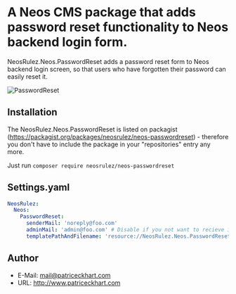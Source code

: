 # A Neos CMS package that adds password reset functionality to Neos backend login form.

NeosRulez.Neos.PasswordReset adds a password reset form to Neos backend login screen, so that users who have forgotten their password can easily reset it.

![PasswordReset](https://raw.githubusercontent.com/patriceckhart/NeosRulez.Neos.PasswordReset/master/Preview.gif)

## Installation

The NeosRulez.Neos.PasswordReset is listed on packagist (https://packagist.org/packages/neosrulez/neos-passwordreset) - therefore you don't have to include the package in your "repositories" entry any more.

Just run ```composer require neosrulez/neos-passwordreset```

## Settings.yaml

```yaml
NeosRulez:
  Neos:
    PasswordReset:
      senderMail: 'noreply@foo.com'
      adminMail: 'admin@foo.com' # Disable if you not want to recieve info mails.
      templatePathAndFilename: 'resource://NeosRulez.Neos.PasswordReset/Private/Templates/Mail.html'
```

## Author

* E-Mail: mail@patriceckhart.com
* URL: http://www.patriceckhart.com
